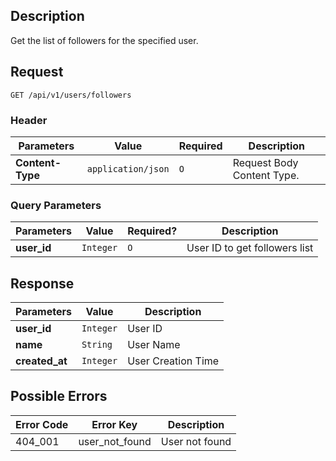 ## Description

Get the list of followers for the specified user.

## Request

`GET /api/v1/users/followers`

### Header

| Parameters       | Value              | Required | Description                |
| ---------------- | ------------------ | -------- | -------------------------- |
| **Content-Type** | `application/json` | `O`      | Request Body Content Type. |

### Query Parameters

| Parameters  | Value     | Required? | Description                    |
| ----------- | --------- | --------- | ------------------------------ |
| **user_id** | `Integer` | `O`       | User ID to get followers list  |

## Response

| Parameters     | Value     | Description        |
| -------------- | --------- | ------------------ |
| **user_id**    | `Integer` | User ID            |
| **name**       | `String`  | User Name          |
| **created_at** | `Integer` | User Creation Time |

## Possible Errors

| Error Code | Error Key      | Description    |
| ---------- | -------------- | -------------- |
| 404_001    | user_not_found | User not found |
